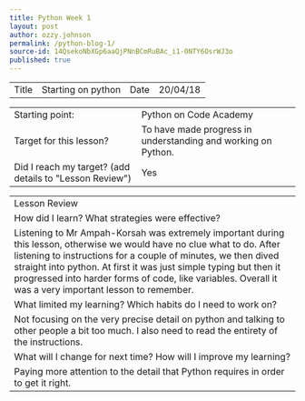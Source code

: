 ```yaml
---
title: Python Week 1
layout: post
author: ozzy.johnson
permalink: /python-blog-1/
source-id: 14QsekoNbXGp6aaQjPNnBCmRuBAc_i1-0NTY6OsrWJ3o
published: true
---
```

<table>
  <tr>
    <td>Title</td>
    <td>Starting on python</td>
    <td>Date</td>
    <td>20/04/18</td>
  </tr>
</table>


<table>
  <tr>
    <td>Starting point:</td>
    <td>Python on Code Academy</td>
  </tr>
  <tr>
    <td>Target for this lesson?</td>
    <td>To have made progress in understanding and working on Python.</td>
  </tr>
  <tr>
    <td>Did I reach my target? 
(add details to "Lesson Review")</td>
    <td> Yes </td>
  </tr>
</table>


<table>
  <tr>
    <td>Lesson Review</td>
  </tr>
  <tr>
    <td>How did I learn? What strategies were effective? </td>
  </tr>
  <tr>
    <td>Listening to Mr Ampah-Korsah was extremely important during this lesson, otherwise we would have no clue what to do. After listening to instructions for a couple of minutes, we then dived straight into python. At first it was just simple typing but then it progressed into harder forms of code, like variables. Overall it was a very important lesson to remember.</td>
  </tr>
  <tr>
    <td>What limited my learning? Which habits do I need to work on? </td>
  </tr>
  <tr>
    <td>Not focusing on the very precise detail on python and talking to other people a bit too much. I also need to read the entirety of the instructions.</td>
  </tr>
  <tr>
    <td>What will I change for next time? How will I improve my learning?</td>
  </tr>
  <tr>
    <td>Paying more attention to the detail that Python requires in order to get it right.</td>
  </tr>
</table>


